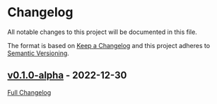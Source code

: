 <!-- markdownlint-disable MD024 -->
# Changelog

All notable changes to this project will be documented in this file.

The format is based on [Keep a Changelog](http://keepachangelog.com/en/1.0.0/) and this project adheres to [Semantic Versioning](http://semver.org).

## [v0.1.0-alpha](https://github.com/jackMort/ChatGPT.nvim/tree/v0.1.0-alpha) - 2022-12-30

[Full Changelog](https://github.com/jackMort/ChatGPT.nvim/compare/19e3f193c38dcc9be56eff71716b7ac2b582f49b...v0.1.0-alpha)
